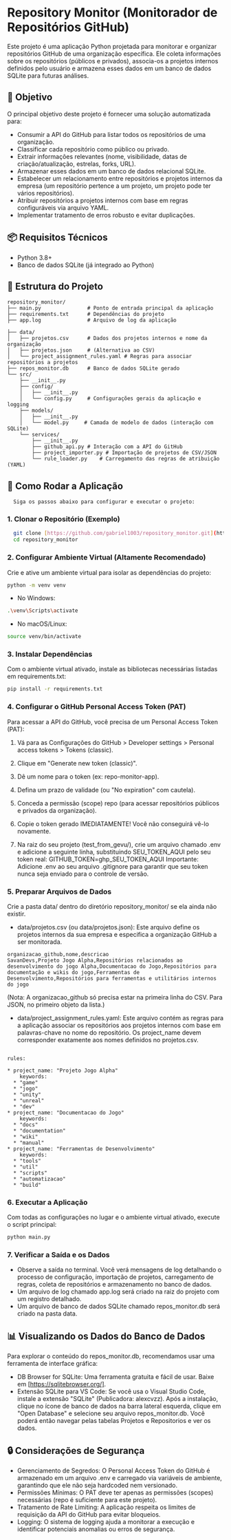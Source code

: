 # Repository Monitor (Monitorador de Repositórios GitHub)

Este projeto é uma aplicação Python projetada para monitorar e organizar repositórios GitHub de uma organização específica. Ele coleta informações sobre os repositórios (públicos e privados), associa-os a projetos internos definidos pelo usuário e armazena esses dados em um banco de dados SQLite para futuras análises.

## 🎯 Objetivo

O principal objetivo deste projeto é fornecer uma solução automatizada para:

* Consumir a API do GitHub para listar todos os repositórios de uma organização.
* Classificar cada repositório como público ou privado.
* Extrair informações relevantes (nome, visibilidade, datas de criação/atualização, estrelas, forks, URL).
* Armazenar esses dados em um banco de dados relacional SQLite.
* Estabelecer um relacionamento entre repositórios e projetos internos da empresa (um repositório pertence a um projeto, um projeto pode ter vários repositórios).
* Atribuir repositórios a projetos internos com base em regras configuráveis via arquivo YAML.
* Implementar tratamento de erros robusto e evitar duplicações.

## 📦 Requisitos Técnicos

* Python 3.8+
* Banco de dados SQLite (já integrado ao Python)

## 📁 Estrutura do Projeto
```plaintext
repository_monitor/
├── main.py               # Ponto de entrada principal da aplicação
├── requirements.txt      # Dependências do projeto
├── app.log               # Arquivo de log da aplicação

├── data/
│   ├── projetos.csv      # Dados dos projetos internos e nome da organização
│   ├── projetos.json     # (Alternativa ao CSV)
│   └── project_assignment_rules.yaml # Regras para associar repositórios a projetos
├── repos_monitor.db      # Banco de dados SQLite gerado
└── src/
    ├── __init__.py
    ├── config/
    │   ├── __init__.py
    │   └── config.py     # Configurações gerais da aplicação e logging
    ├── models/
    │   ├── __init__.py
    │   └── model.py     # Camada de modelo de dados (interação com SQLite)
    └── services/
        ├── __init__.py
        ├── github_api.py # Interação com a API do GitHub
        ├── project_importer.py # Importação de projetos de CSV/JSON
        └── rule_loader.py    # Carregamento das regras de atribuição (YAML)
```
  
  ## 🚀 Como Rodar a Aplicação
      Siga os passos abaixo para configurar e executar o projeto:


  ### 1. Clonar o Repositório (Exemplo)

```bash
  git clone [https://github.com/gabriel1003/repository_monitor.git](https://github.com/gabriel1003/repository_monitor.git)
  cd repository_monitor      
```


### 2. Configurar Ambiente Virtual (Altamente Recomendado)

Crie e ative um ambiente virtual para isolar as dependências do projeto:

```bash
python -m venv venv
```

* No Windows:

```bash
.\venv\Scripts\activate
```

* No macOS/Linux:

```bash
source venv/bin/activate
```

### 3. Instalar Dependências

Com o ambiente virtual ativado, instale as bibliotecas necessárias listadas em requirements.txt:

```bash
pip install -r requirements.txt
```

### 4. Configurar o GitHub Personal Access Token (PAT)

Para acessar a API do GitHub, você precisa de um Personal Access Token (PAT):

1. Vá para as Configurações do GitHub > Developer settings > Personal access tokens > Tokens (classic).

2. Clique em "Generate new token (classic)".

3. Dê um nome para o token (ex: repo-monitor-app).

4. Defina um prazo de validade (ou "No expiration" com cautela).

5. Conceda a permissão (scope) repo (para acessar repositórios públicos e privados da organização).

6. Copie o token gerado IMEDIATAMENTE! Você não conseguirá vê-lo novamente.

7. Na raiz do seu projeto (test_from_gevu/), crie um arquivo chamado .env e adicione a seguinte linha, substituindo SEU_TOKEN_AQUI pelo seu token real:
GITHUB_TOKEN=ghp_SEU_TOKEN_AQUI
Importante: Adicione .env ao seu arquivo .gitignore para garantir que seu token nunca seja enviado para o controle de versão.

### 5. Preparar Arquivos de Dados

Crie a pasta data/ dentro do diretório repository_monitor/ se ela ainda não existir.

* data/projetos.csv (ou data/projetos.json): Este arquivo define os projetos internos da sua empresa e especifica a organização GitHub a ser monitorada.

```
organizacao_github,nome,descricao
SavanDevs,Projeto Jogo Alpha,Repositórios relacionados ao desenvolvimento do jogo Alpha,Documentacao do Jogo,Repositórios para documentação e wikis do jogo,Ferramentas de Desenvolvimento,Repositórios para ferramentas e utilitários internos do jogo
```

(Nota: A organizacao_github só precisa estar na primeira linha do CSV. Para JSON, no primeiro objeto da lista.)

* data/project_assignment_rules.yaml: Este arquivo contém as regras para a aplicação associar os repositórios aos projetos internos com base em palavras-chave no nome do repositório. Os project_name devem corresponder exatamente aos nomes definidos no projetos.csv.

```

rules:

* project_name: "Projeto Jogo Alpha"
    keywords:
  * "game"
  * "jogo"
  * "unity"
  * "unreal"
  * "dev"
* project_name: "Documentacao do Jogo"
    keywords:
  * "docs"
  * "documentation"
  * "wiki"
  * "manual"
* project_name: "Ferramentas de Desenvolvimento"
    keywords:
  * "tools"
  * "util"
  * "scripts"
  * "automatizacao"
  * "build"
  ```
### 6. Executar a Aplicação

Com todas as configurações no lugar e o ambiente virtual ativado, execute o script principal:

```bash
python main.py
```

### 7. Verificar a Saída e os Dados

* Observe a saída no terminal. Você verá mensagens de log detalhando o processo de configuração, importação de projetos, carregamento de regras, coleta de repositórios e armazenamento no banco de dados.
* Um arquivo de log chamado app.log será criado na raiz do projeto com um registro detalhado.
* Um arquivo de banco de dados SQLite chamado repos_monitor.db será criado na pasta data.

## 📊 Visualizando os Dados do Banco de Dados

Para explorar o conteúdo do repos_monitor.db, recomendamos usar uma ferramenta de interface gráfica:

* DB Browser for SQLite: Uma ferramenta gratuita e fácil de usar. Baixe em [https://sqlitebrowser.org/].
* Extensão SQLite para VS Code: Se você usa o Visual Studio Code, instale a extensão "SQLite" (Publicadora: alexcvzz). Após a instalação, clique no ícone de banco de dados na barra lateral esquerda, clique em "Open Database" e selecione seu arquivo repos_monitor.db. Você poderá então navegar pelas tabelas Projetos e Repositorios e ver os dados.

## 🔒 Considerações de Segurança

* Gerenciamento de Segredos: O Personal Access Token do GitHub é armazenado em um arquivo .env e carregado via variáveis de ambiente, garantindo que ele não seja hardcoded nem versionado.
* Permissões Mínimas: O PAT deve ter apenas as permissões (scopes) necessárias (repo é suficiente para este projeto).
* Tratamento de Rate Limiting: A aplicação respeita os limites de requisição da API do GitHub para evitar bloqueios.
* Logging: O sistema de logging ajuda a monitorar a execução e identificar potenciais anomalias ou erros de segurança.
